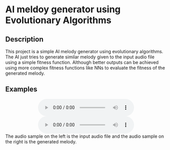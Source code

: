 # AI meldoy generator using Evolutionary Algorithms

## Description
This project is a simple AI melody generator using evolutionary algorithms. The AI just tries to generate similar melody given to the input audio file using a simple fitness function. Although better outputs can be achieved using more complex fitness functions like NNs to evaluate the fitness of the generated melody.

## Examples
<!-- play an sample audio file -->
<div align="center" style="margin-left:20%; margin-right:20%">
<audio controls>
    <source src="input/sad-melancolic.mp3" type="audio/mpeg">
        Your browser does not support the audio element.
</audio>
<audio controls>
  <source src="./output.wav" type="audio/mpeg">
    Your browser does not support the audio element.
</audio>
</div>
The audio sample on the left is the input audio file and the audio sample on the right is the generated melody.
